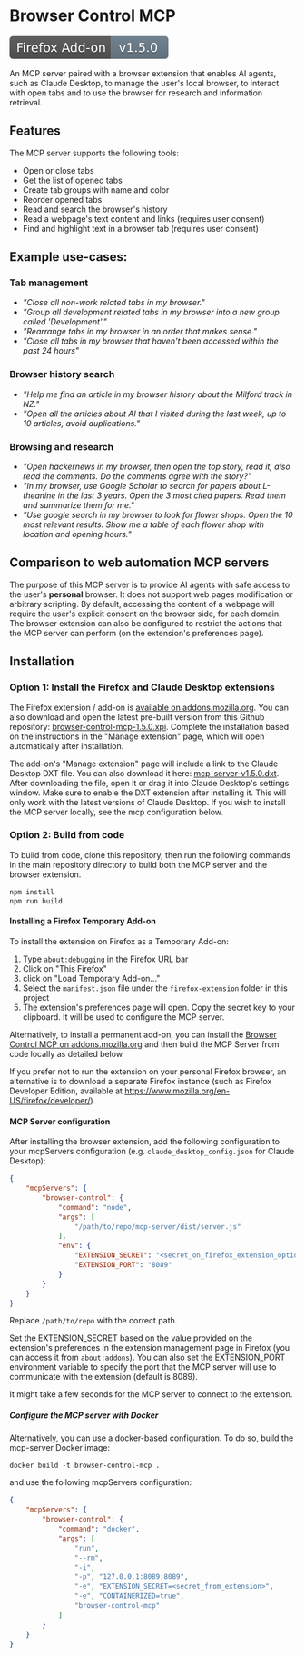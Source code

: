 # Browser Control MCP

[![Firefox Add-on](./.github/addon_badge.svg)](https://addons.mozilla.org/en-US/firefox/addon/browser-control-mcp/)

An MCP server paired with a browser extension that enables AI agents, such as Claude Desktop, to manage the user's local browser, to interact with open tabs and to use the browser for research and information retrieval.

## Features

The MCP server supports the following tools:
- Open or close tabs
- Get the list of opened tabs
- Create tab groups with name and color
- Reorder opened tabs
- Read and search the browser's history
- Read a webpage's text content and links (requires user consent)
- Find and highlight text in a browser tab (requires user consent)

## Example use-cases:

### Tab management
- *"Close all non-work related tabs in my browser."*
- *"Group all development related tabs in my browser into a new group called 'Development'."*
- *"Rearrange tabs in my browser in an order that makes sense."*
- *"Close all tabs in my browser that haven't been accessed within the past 24 hours"*

### Browser history search
- *"Help me find an article in my browser history about the Milford track in NZ."*
- *"Open all the articles about AI that I visited during the last week, up to 10 articles, avoid duplications."*

### Browsing and research 
- *"Open hackernews in my browser, then open the top story, read it, also read the comments. Do the comments agree with the story?"*
- *"In my browser, use Google Scholar to search for papers about L-theanine in the last 3 years. Open the 3 most cited papers. Read them and summarize them for me."*
- *"Use google search in my browser to look for flower shops. Open the 10 most relevant results. Show me a table of each flower shop with location and opening hours."*

## Comparison to web automation MCP servers

The purpose of this MCP server is to provide AI agents with safe access to the user's **personal** browser. It does not support web pages modification or arbitrary scripting. By default, accessing the content of a webpage will require the user's explicit consent on the browser side, for each domain. The browser extension can also be configured to restrict the actions that the MCP server can perform (on the extension's preferences page).

## Installation

### Option 1: Install the Firefox and Claude Desktop extensions

The Firefox extension / add-on is [available on addons.mozilla.org](https://addons.mozilla.org/en-US/firefox/addon/browser-control-mcp/). You can also download and open the latest pre-built version from this Github repository: [browser-control-mcp-1.5.0.xpi](https://github.com/eyalzh/browser-control-mcp/releases/download/v1.5.0/browser-control-1.5.0.xpi). Complete the installation based on the instructions in the "Manage extension" page, which will open automatically after installation.

The add-on's "Manage extension" page will include a link to the Claude Desktop DXT file. You can also download it here: [mcp-server-v1.5.0.dxt](
https://github.com/eyalzh/browser-control-mcp/releases/download/v1.5.0/mcp-server-v1.5.0.dxt). After downloading the file, open it or drag it into Claude Desktop's settings window. Make sure to enable the DXT extension after installing it. This will only work with the latest versions of Claude Desktop. If you wish to install the MCP server locally, see the mcp configuration below.

### Option 2: Build from code

To build from code, clone this repository, then run the following commands in the main repository directory to build both the MCP server and the browser extension.
```
npm install
npm run build
```

#### Installing a Firefox Temporary Add-on 

To install the extension on Firefox as a Temporary Add-on:

1. Type `about:debugging` in the Firefox URL bar
2. Click on "This Firefox"
3. click on "Load Temporary Add-on..."
4. Select the `manifest.json` file under the `firefox-extension` folder in this project
5. The extension's preferences page will open. Copy the secret key to your clipboard. It will be used to configure the MCP server.

Alternatively, to install a permanent add-on, you can install the [Browser Control MCP on addons.mozilla.org](https://addons.mozilla.org/en-US/firefox/addon/browser-control-mcp/) and then build the MCP Server from code locally as detailed below.

If you prefer not to run the extension on your personal Firefox browser, an alternative is to download a separate Firefox instance (such as Firefox Developer Edition, available at https://www.mozilla.org/en-US/firefox/developer/).


#### MCP Server configuration

After installing the browser extension, add the following configuration to your mcpServers configuration (e.g. `claude_desktop_config.json` for Claude Desktop):
```json
{
    "mcpServers": {
        "browser-control": {
            "command": "node",
            "args": [
                "/path/to/repo/mcp-server/dist/server.js"
            ],
            "env": {
                "EXTENSION_SECRET": "<secret_on_firefox_extension_options_page>",
                "EXTENSION_PORT": "8089" 
            }
        }
    }
}
```
Replace `/path/to/repo` with the correct path.

Set the EXTENSION_SECRET based on the value provided on the extension's preferences in the extension management page in Firefox (you can access it from `about:addons`). You can also set the EXTENSION_PORT environment variable to specify the port that the MCP server will use to communicate with the extension (default is 8089).

It might take a few seconds for the MCP server to connect to the extension.

##### Configure the MCP server with Docker

Alternatively, you can use a docker-based configuration. To do so, build the mcp-server Docker image:
```
docker build -t browser-control-mcp .
```

and use the following mcpServers configuration:

```json
{
    "mcpServers": {
        "browser-control": {
            "command": "docker",
            "args": [
                "run",
                "--rm",
                "-i",
                "-p", "127.0.0.1:8089:8089",
                "-e", "EXTENSION_SECRET=<secret_from_extension>",
                "-e", "CONTAINERIZED=true",
                "browser-control-mcp"
            ]
        }
    }
}
```

